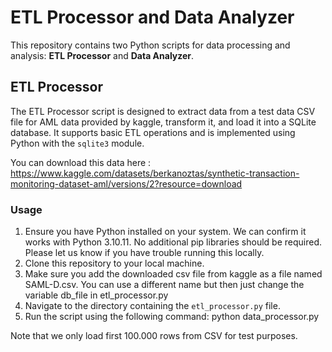 # ETL Processor and Data Analyzer

This repository contains two Python scripts for data processing and analysis: **ETL Processor** and **Data Analyzer**.

## ETL Processor

The ETL Processor script is designed to extract data from a test data CSV file for AML data provided by kaggle, transform it, and load it into a SQLite database. It supports basic ETL operations and is implemented using Python with the `sqlite3` module.

You can download this data here : https://www.kaggle.com/datasets/berkanoztas/synthetic-transaction-monitoring-dataset-aml/versions/2?resource=download 

### Usage

1. Ensure you have Python installed on your system. We can confirm it works with Python 3.10.11. No additional pip libraries should be required. Please let us know if you have trouble running this locally.
2. Clone this repository to your local machine.
3. Make sure you add the downloaded csv file from kaggle as a file named SAML-D.csv. You can use a different name but then just change the variable db_file in etl_processor.py
4. Navigate to the directory containing the `etl_processor.py` file.
5. Run the script using the following command: python data_processor.py

Note that we only load first 100.000 rows from CSV for test purposes. 
